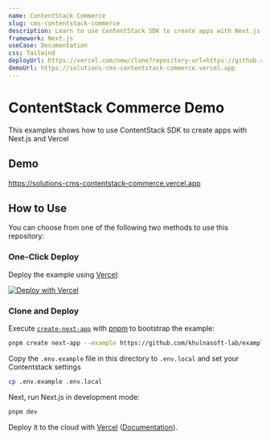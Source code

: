 ```yaml
---
name: ContentStack Commerce
slug: cms-contentstack-commerce
description: Learn to use ContentStack SDK to create apps with Next.js and Vercel.
framework: Next.js
useCase: Documentation
css: Tailwind
deployUrl: https://vercel.com/new/clone?repository-url=https://github.com/khulnasoft-lab/examples/tree/main/solutions/cms-contentstack-commerce&project-name=cms-contentstack-commerce&repository-name=cms-contentstack-commerce&env=CONTENTSTACK_API_KEY,CONTENTSTACK_ACCESS_TOKEN,CONTENTSTACK_ENV
demoUrl: https://solutions-cms-contentstack-commerce.vercel.app
---
```


# ContentStack Commerce Demo

This examples shows how to use ContentStack SDK to create apps with Next.js and Vercel

## Demo

https://solutions-cms-contentstack-commerce.vercel.app

## How to Use

You can choose from one of the following two methods to use this repository:

### One-Click Deploy

Deploy the example using [Vercel](https://vercel.com?utm_source=github&utm_medium=readme&utm_campaign=vercel-examples):

[![Deploy with Vercel](https://vercel.com/button)](https://vercel.com/new/clone?repository-url=https://github.com/khulnasoft-lab/examples/tree/main/solutions/cms-contentstack-commerce&project-name=cms-contentstack-commerce&repository-name=cms-contentstack-commerce&env=CONTENTSTACK_API_KEY,CONTENTSTACK_ACCESS_TOKEN,CONTENTSTACK_ENV)

### Clone and Deploy

Execute [`create-next-app`](https://github.com/khulnasoft-lab/next.js/tree/canary/packages/create-next-app) with [pnpm](https://pnpm.io/installation) to bootstrap the example:

```bash
pnpm create next-app --example https://github.com/khulnasoft-lab/examples/tree/main/solutions/cms-contentstack-commerce cms-contentstack-commerce
```

Copy the `.env.example` file in this directory to `.env.local` and set your Contentstack settings

```bash
cp .env.example .env.local
```

Next, run Next.js in development mode:

```bash
pnpm dev
```

Deploy it to the cloud with [Vercel](https://vercel.com/new?utm_source=github&utm_medium=readme&utm_campaign=edge-middleware-eap) ([Documentation](https://nextjs.org/docs/deployment)).
